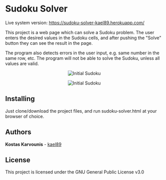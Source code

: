 # Sudoku Solver

Live system version: https://sudoku-solver-kael89.herokuapp.com/

This project is a web page which can solve a Sudoku problem. The user enters the desired values in the Sudoku cells, and after pushing the "Solve" button they can see the result in the page. 

The program also detects errors in the user input, e.g. same number in the same row, etc. The program will not be able to solve the Sudoku, unless all values are valid.

<p align="center">
	<img src="https://cloud.githubusercontent.com/assets/20692464/26444204/bb4d8816-417e-11e7-90e4-a233912166e0.jpg" alt="Initial Sudoku">
</p>

<p align="center">
	<img src="https://cloud.githubusercontent.com/assets/20692464/26444205/bc4bb5f8-417e-11e7-8f48-aeb62d2f67bb.jpg" alt="Initial Sudoku">
</p>

## Installing

Just clone/download the project files, and run sudoku-solver.html at your browser of choice.

## Authors

**Kostas Karvounis** - [kael89](https://github.com/kael89)

## License

This project is licensed under the GNU General Public License v3.0

